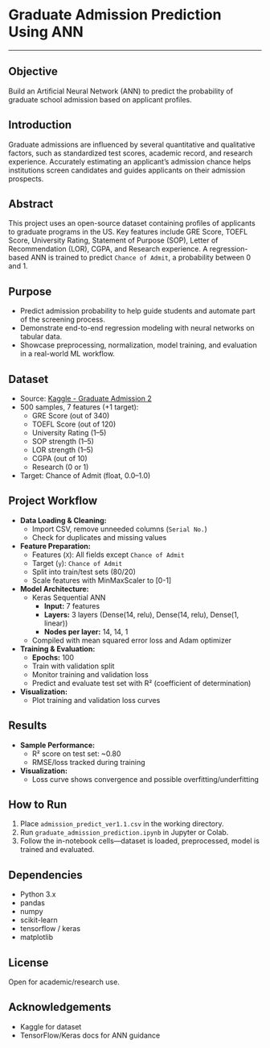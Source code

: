 # Graduate Admission Prediction Using ANN
***
## Objective

Build an Artificial Neural Network (ANN) to predict the probability of graduate school admission based on applicant profiles.

## Introduction

Graduate admissions are influenced by several quantitative and qualitative factors, such as standardized test scores, academic record, and research experience. Accurately estimating an applicant’s admission chance helps institutions screen candidates and guides applicants on their admission prospects.

## Abstract

This project uses an open-source dataset containing profiles of applicants to graduate programs in the US. Key features include GRE Score, TOEFL Score, University Rating, Statement of Purpose (SOP), Letter of Recommendation (LOR), CGPA, and Research experience. A regression-based ANN is trained to predict `Chance of Admit`, a probability between 0 and 1.

## Purpose

- Predict admission probability to help guide students and automate part of the screening process.
- Demonstrate end-to-end regression modeling with neural networks on tabular data.
- Showcase preprocessing, normalization, model training, and evaluation in a real-world ML workflow.


## Dataset

- Source: [Kaggle - Graduate Admission 2](https://www.kaggle.com/datasets/mohansacharya/graduate-admissions?select=Admission_Predict_Ver1.1.csv)
- 500 samples, 7 features (+1 target):
    - GRE Score (out of 340)
    - TOEFL Score (out of 120)
    - University Rating (1–5)
    - SOP strength (1–5)
    - LOR strength (1–5)
    - CGPA (out of 10)
    - Research (0 or 1)
- Target: Chance of Admit (float, 0.0–1.0)


## Project Workflow

- **Data Loading \& Cleaning:**
    - Import CSV, remove unneeded columns (`Serial No.`)
    - Check for duplicates and missing values
- **Feature Preparation:**
    - Features (`X`): All fields except `Chance of Admit`
    - Target (`y`): `Chance of Admit`
    - Split into train/test sets (80/20)
    - Scale features with MinMaxScaler to [0-1]
- **Model Architecture:**
    - Keras Sequential ANN
        - **Input:** 7 features
        - **Layers:** 3 layers (Dense(14, relu), Dense(14, relu), Dense(1, linear))
        - **Nodes per layer:** 14, 14, 1
    - Compiled with mean squared error loss and Adam optimizer
- **Training \& Evaluation:**
    - **Epochs:** 100
    - Train with validation split
    - Monitor training and validation loss
    - Predict and evaluate test set with R² (coefficient of determination)
- **Visualization:**
    - Plot training and validation loss curves


## Results

- **Sample Performance:**
    - R² score on test set: ~0.80
    - RMSE/loss tracked during training
- **Visualization:**
    - Loss curve shows convergence and possible overfitting/underfitting


## How to Run

1. Place `admission_predict_ver1.1.csv` in the working directory.
2. Run `graduate_admission_prediction.ipynb` in Jupyter or Colab.
3. Follow the in-notebook cells—dataset is loaded, preprocessed, model is trained and evaluated.

## Dependencies

- Python 3.x
- pandas
- numpy
- scikit-learn
- tensorflow / keras
- matplotlib


## License

Open for academic/research use.

## Acknowledgements

- Kaggle for dataset
- TensorFlow/Keras docs for ANN guidance
